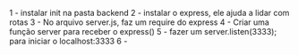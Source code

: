 1 - instalar init na pasta backend
2 - instalar o express, ele ajuda a lidar com rotas
3 - No arquivo server.js, faz um require do express
4 - Criar uma função server para receber o express()
5 - fazer um server.listen(3333); para iniciar o localhost:3333
6 -
